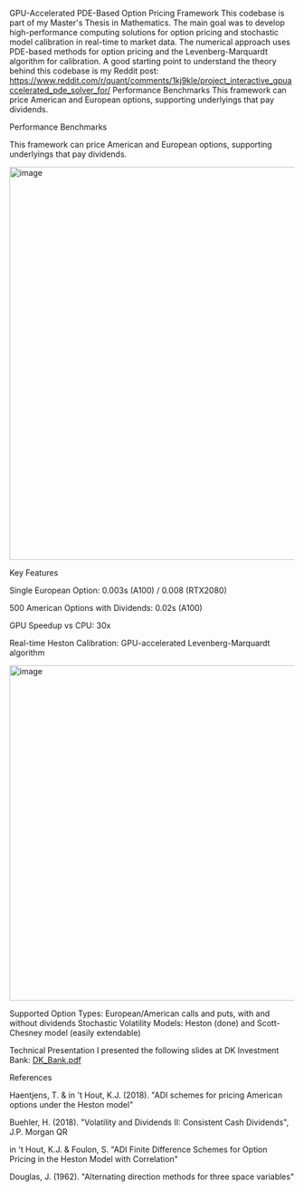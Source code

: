 GPU-Accelerated PDE-Based Option Pricing Framework
This codebase is part of my Master's Thesis in Mathematics. The main goal was to develop high-performance computing solutions for option pricing and stochastic model calibration in real-time to market data. The numerical approach uses PDE-based methods for option pricing and the Levenberg-Marquardt algorithm for calibration.
A good starting point to understand the theory behind this codebase is my Reddit post:
https://www.reddit.com/r/quant/comments/1kj9kle/project_interactive_gpuaccelerated_pde_solver_for/
Performance Benchmarks
This framework can price American and European options, supporting underlyings that pay dividends.

Performance Benchmarks

This framework can price American and European options, supporting underlyings that pay dividends.

<img width="972" height="694" alt="image" src="https://github.com/user-attachments/assets/c7a77b51-1c52-45e4-b804-f300c12e0069" />

Key Features

Single European Option: 0.003s (A100) / 0.008 (RTX2080)

500 American Options with Dividends: 0.02s (A100)

GPU Speedup vs CPU: 30x


Real-time Heston Calibration: GPU-accelerated Levenberg-Marquardt algorithm

<img width="942" height="592" alt="image" src="https://github.com/user-attachments/assets/6448a156-499b-4e02-9605-5359ff94dc00" />


Supported Option Types: European/American calls and puts, with and without dividends
Stochastic Volatility Models: Heston (done) and Scott-Chesney model (easily extendable)

Technical Presentation
I presented the following slides at DK Investment Bank:
[DK_Bank.pdf](https://github.com/user-attachments/files/22441146/DK_Bank.pdf)


References

Haentjens, T. & in 't Hout, K.J. (2018). "ADI schemes for pricing American options under the Heston model"

Buehler, H. (2018). "Volatility and Dividends II: Consistent Cash Dividends", J.P. Morgan QR

in 't Hout, K.J. & Foulon, S. "ADI Finite Difference Schemes for Option Pricing in the Heston Model with Correlation"

Douglas, J. (1962). "Alternating direction methods for three space variables"



